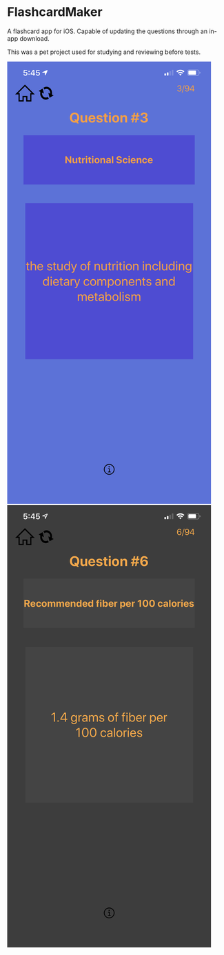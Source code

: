 # FlashcardMaker
A flashcard app for iOS. Capable of updating the questions through an in-app download.

This was a pet project used for studying and reviewing before tests.

![FlashcardMaker screenshot](Screenshot.png)
![FlashcardMaker screenshot 2](Screenshot2.png)
